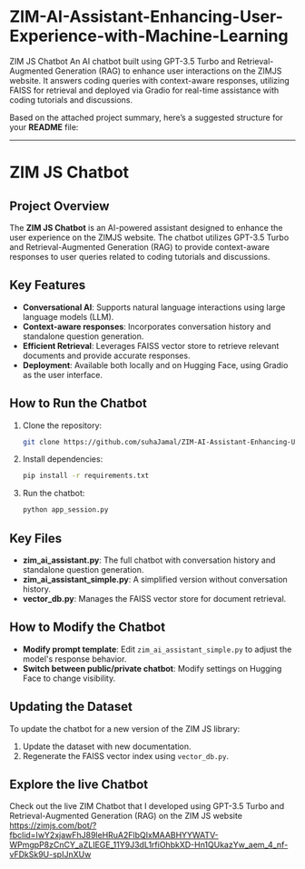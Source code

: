 # ZIM-AI-Assistant-Enhancing-User-Experience-with-Machine-Learning
ZIM JS Chatbot An AI chatbot built using GPT-3.5 Turbo and Retrieval-Augmented Generation (RAG) to enhance user interactions on the ZIMJS website. It answers coding queries with context-aware responses, utilizing FAISS for retrieval and deployed via Gradio for real-time assistance with coding tutorials and discussions.

Based on the attached project summary, here’s a suggested structure for your **README** file:

---

# ZIM JS Chatbot

## Project Overview
The **ZIM JS Chatbot** is an AI-powered assistant designed to enhance the user experience on the ZIMJS website. The chatbot utilizes GPT-3.5 Turbo and Retrieval-Augmented Generation (RAG) to provide context-aware responses to user queries related to coding tutorials and discussions.

## Key Features
- **Conversational AI**: Supports natural language interactions using large language models (LLM).
- **Context-aware responses**: Incorporates conversation history and standalone question generation.
- **Efficient Retrieval**: Leverages FAISS vector store to retrieve relevant documents and provide accurate responses.
- **Deployment**: Available both locally and on Hugging Face, using Gradio as the user interface.

## How to Run the Chatbot
1. Clone the repository:
   ```bash
   git clone https://github.com/suhaJamal/ZIM-AI-Assistant-Enhancing-User-Experience-with-Machine-Learning.git
   ```
2. Install dependencies:
   ```bash
   pip install -r requirements.txt
   ```
3. Run the chatbot:
   ```bash
   python app_session.py
   ```

## Key Files
- **zim_ai_assistant.py**: The full chatbot with conversation history and standalone question generation.
- **zim_ai_assistant_simple.py**: A simplified version without conversation history.
- **vector_db.py**: Manages the FAISS vector store for document retrieval.

## How to Modify the Chatbot
- **Modify prompt template**: Edit `zim_ai_assistant_simple.py` to adjust the model's response behavior.
- **Switch between public/private chatbot**: Modify settings on Hugging Face to change visibility.

## Updating the Dataset
To update the chatbot for a new version of the ZIM JS library:
1. Update the dataset with new documentation.
2. Regenerate the FAISS vector index using `vector_db.py`.

## Explore the live Chatbot
Check out the live ZIM Chatbot that I developed using GPT-3.5 Turbo and Retrieval-Augmented Generation (RAG) on the ZIM JS website
https://zimjs.com/bot/?fbclid=IwY2xjawFhJ89leHRuA2FlbQIxMAABHYYWATV-WPmgpP8zCnCY_aZLIEGE_11Y9J3dL1rfiOhbkXD-Hn1QUkazYw_aem_4_nf-vFDkSk9U-spIJnXUw

